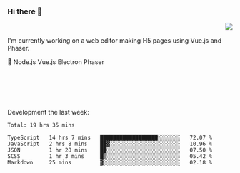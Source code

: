 ### Hi there 👋

<img align="right" src="https://github-readme-stats.vercel.app/api?username=jasonpanggo"/>

<br>
<p align="left">
I'm currently working on a web editor making H5 pages using Vue.js and Phaser.
</p>
<p align="left">
📖 Node.js Vue.js Electron Phaser
</p>
<br>
<br>
<br>
<br>

Development the last week:
<!--START_SECTION:waka-->
```text
Total: 19 hrs 35 mins

TypeScript   14 hrs 7 mins   ██████████████████░░░░░░░   72.07 % 
JavaScript   2 hrs 8 mins    ██▓░░░░░░░░░░░░░░░░░░░░░░   10.96 % 
JSON         1 hr 28 mins    ██░░░░░░░░░░░░░░░░░░░░░░░   07.50 % 
SCSS         1 hr 3 mins     █▒░░░░░░░░░░░░░░░░░░░░░░░   05.42 % 
Markdown     25 mins         ▓░░░░░░░░░░░░░░░░░░░░░░░░   02.18 % 
```
<!--END_SECTION:waka-->

<!--
**JASONPANGGO/jasonpanggo** is a ✨ _special_ ✨ repository because its `README.md` (this file) appears on your GitHub profile.

Here are some ideas to get you started:

- 🔭 I’m currently working on ...
- 🌱 I’m currently learning ...
- 👯 I’m looking to collaborate on ...
- 🤔 I’m looking for help with ...
- 💬 Ask me about ...
- 📫 How to reach me: ...
- 😄 Pronouns: ...
- ⚡ Fun fact: ...
-->
